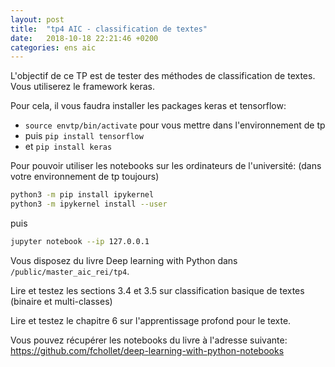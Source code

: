 ```yaml
---
layout: post
title:  "tp4 AIC - classification de textes"
date:   2018-10-18 22:21:46 +0200
categories: ens aic
---
```


L'objectif de ce TP est de tester des méthodes de classification de textes. Vous utiliserez le framework keras.

Pour cela, il vous faudra installer les packages keras et tensorflow:
- `source envtp/bin/activate` pour vous mettre dans l'environnement de tp
- puis `pip install tensorflow`
- et `pip install keras`

Pour pouvoir utiliser les notebooks sur les ordinateurs de l'université:
(dans votre environnement de tp toujours)
```bash
python3 -m pip install ipykernel
python3 -m ipykernel install --user
```
puis
```bash
jupyter notebook --ip 127.0.0.1
```

Vous disposez du livre Deep learning with Python dans `/public/master_aic_rei/tp4`.

Lire et testez les sections 3.4 et 3.5 sur classification basique de textes (binaire et multi-classes)

Lire et testez le chapitre 6 sur l'apprentissage profond pour le texte.

Vous pouvez récupérer les notebooks du livre à l'adresse suivante: https://github.com/fchollet/deep-learning-with-python-notebooks